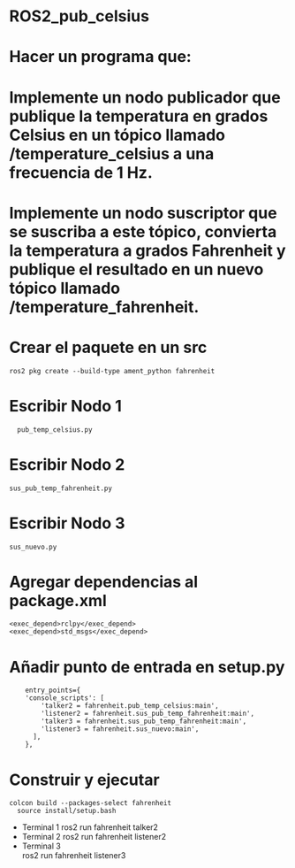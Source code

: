 # ROS2_pub_celsius
# Hacer un programa que:
# Implemente un nodo publicador que publique la temperatura en grados Celsius en un tópico llamado /temperature_celsius a una frecuencia de 1 Hz.
# Implemente un nodo suscriptor que se suscriba a este tópico, convierta la temperatura a grados Fahrenheit y publique el resultado en un nuevo tópico llamado /temperature_fahrenheit.

# Crear el paquete en un src
    ros2 pkg create --build-type ament_python fahrenheit
# Escribir Nodo 1
	  pub_temp_celsius.py
# Escribir Nodo 2
    sus_pub_temp_fahrenheit.py
# Escribir Nodo 3
    sus_nuevo.py
# Agregar dependencias al package.xml
    <exec_depend>rclpy</exec_depend>
    <exec_depend>std_msgs</exec_depend>
# Añadir punto de entrada en setup.py
        entry_points={
        'console_scripts': [
        	'talker2 = fahrenheit.pub_temp_celsius:main',
        	'listener2 = fahrenheit.sus_pub_temp_fahrenheit:main',
        	'talker3 = fahrenheit.sus_pub_temp_fahrenheit:main',
        	'listener3 = fahrenheit.sus_nuevo:main',
          ],
        },
# Construir y ejecutar
    colcon build --packages-select fahrenheit
	  source install/setup.bash
- Terminal 1
  		ros2 run fahrenheit talker2
- Terminal 2
  		ros2 run fahrenheit listener2
- Terminal 3    
  		ros2 run fahrenheit listener3
